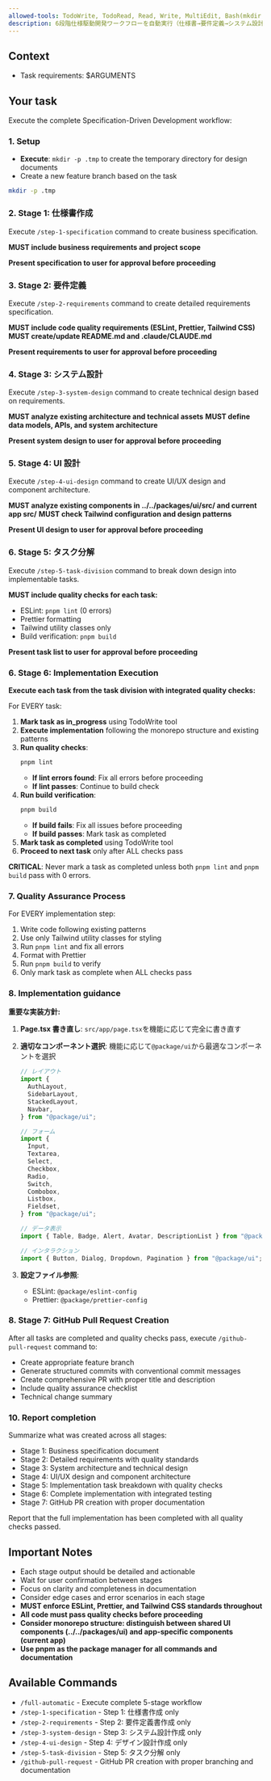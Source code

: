 ```yaml
---
allowed-tools: TodoWrite, TodoRead, Read, Write, MultiEdit, Bash(mkdir:*), Bash(git:*), Bash(pnpm lint:*), Bash(pnpm build:*)
description: 6段階仕様駆動開発ワークフローを自動実行（仕様書→要件定義→システム設計→UI設計→タスク分解→実装＋品質チェック）
---
```


## Context

- Task requirements: $ARGUMENTS

## Your task

Execute the complete Specification-Driven Development workflow:

### 1. Setup

- **Execute**: `mkdir -p .tmp` to create the temporary directory for design documents
- Create a new feature branch based on the task

```bash
mkdir -p .tmp
```

### 2. Stage 1: 仕様書作成

Execute `/step-1-specification` command to create business specification.

**MUST include business requirements and project scope**

**Present specification to user for approval before proceeding**

### 3. Stage 2: 要件定義

Execute `/step-2-requirements` command to create detailed requirements specification.

**MUST include code quality requirements (ESLint, Prettier, Tailwind CSS)**
**MUST create/update README.md and .claude/CLAUDE.md**

**Present requirements to user for approval before proceeding**

### 4. Stage 3: システム設計

Execute `/step-3-system-design` command to create technical design based on requirements.

**MUST analyze existing architecture and technical assets**
**MUST define data models, APIs, and system architecture**

**Present system design to user for approval before proceeding**

### 5. Stage 4: UI 設計

Execute `/step-4-ui-design` command to create UI/UX design and component architecture.

**MUST analyze existing components in ../../packages/ui/src/ and current app src/**
**MUST check Tailwind configuration and design patterns**

**Present UI design to user for approval before proceeding**

### 6. Stage 5: タスク分解

Execute `/step-5-task-division` command to break down design into implementable tasks.

**MUST include quality checks for each task:**

- ESLint: `pnpm lint` (0 errors)
- Prettier formatting
- Tailwind utility classes only
- Build verification: `pnpm build`

**Present task list to user for approval before proceeding**

### 6. Stage 6: Implementation Execution

**Execute each task from the task division with integrated quality checks:**

For EVERY task:

1. **Mark task as in_progress** using TodoWrite tool
2. **Execute implementation** following the monorepo structure and existing patterns
3. **Run quality checks**:
   ```bash
   pnpm lint
   ```
   - **If lint errors found**: Fix all errors before proceeding
   - **If lint passes**: Continue to build check
4. **Run build verification**:
   ```bash
   pnpm build
   ```
   - **If build fails**: Fix all issues before proceeding
   - **If build passes**: Mark task as completed
5. **Mark task as completed** using TodoWrite tool
6. **Proceed to next task** only after ALL checks pass

**CRITICAL**: Never mark a task as completed unless both `pnpm lint` and `pnpm build` pass with 0 errors.

### 7. Quality Assurance Process

For EVERY implementation step:

1. Write code following existing patterns
2. Use only Tailwind utility classes for styling
3. Run `pnpm lint` and fix all errors
4. Format with Prettier
5. Run `pnpm build` to verify
6. Only mark task as complete when ALL checks pass

### 8. Implementation guidance

**重要な実装方針:**

1. **Page.tsx 書き直し**: `src/app/page.tsx`を機能に応じて完全に書き直す
2. **適切なコンポーネント選択**: 機能に応じて`@package/ui`から最適なコンポーネントを選択

   ```typescript
   // レイアウト
   import {
     AuthLayout,
     SidebarLayout,
     StackedLayout,
     Navbar,
   } from "@package/ui";

   // フォーム
   import {
     Input,
     Textarea,
     Select,
     Checkbox,
     Radio,
     Switch,
     Combobox,
     Listbox,
     Fieldset,
   } from "@package/ui";

   // データ表示
   import { Table, Badge, Alert, Avatar, DescriptionList } from "@package/ui";

   // インタラクション
   import { Button, Dialog, Dropdown, Pagination } from "@package/ui";
   ```

3. **設定ファイル参照**:
   - ESLint: `@package/eslint-config`
   - Prettier: `@package/prettier-config`

### 8. Stage 7: GitHub Pull Request Creation

After all tasks are completed and quality checks pass, execute `/github-pull-request` command to:

- Create appropriate feature branch
- Generate structured commits with conventional commit messages
- Create comprehensive PR with proper title and description
- Include quality assurance checklist
- Technical change summary

### 10. Report completion

Summarize what was created across all stages:

- Stage 1: Business specification document
- Stage 2: Detailed requirements with quality standards
- Stage 3: System architecture and technical design
- Stage 4: UI/UX design and component architecture
- Stage 5: Implementation task breakdown with quality checks
- Stage 6: Complete implementation with integrated testing
- Stage 7: GitHub PR creation with proper documentation

Report that the full implementation has been completed with all quality checks passed.

## Important Notes

- Each stage output should be detailed and actionable
- Wait for user confirmation between stages
- Focus on clarity and completeness in documentation
- Consider edge cases and error scenarios in each stage
- **MUST enforce ESLint, Prettier, and Tailwind CSS standards throughout**
- **All code must pass quality checks before proceeding**
- **Consider monorepo structure: distinguish between shared UI components (../../packages/ui) and app-specific components (current app)**
- **Use pnpm as the package manager for all commands and documentation**

## Available Commands

- `/full-automatic` - Execute complete 5-stage workflow
- `/step-1-specification` - Step 1: 仕様書作成 only
- `/step-2-requirements` - Step 2: 要件定義書作成 only
- `/step-3-system-design` - Step 3: システム設計作成 only
- `/step-4-ui-design` - Step 4: デザイン設計作成 only
- `/step-5-task-division` - Step 5: タスク分解 only
- `/github-pull-request` - GitHub PR creation with proper branching and documentation
